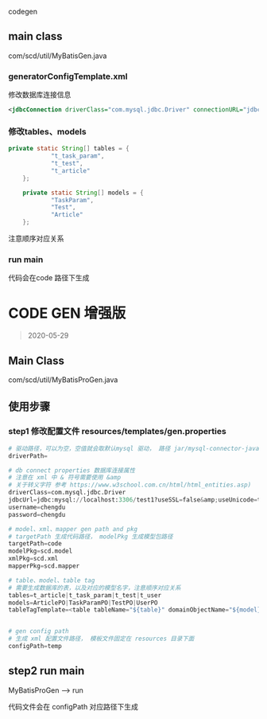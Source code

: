 codegen

## main class

com/scd/util/MyBatisGen.java

### generatorConfigTemplate.xml

修改数据库连接信息
```xml
<jdbcConnection driverClass="com.mysql.jdbc.Driver" connectionURL="jdbc:mysql://localhost:3306/test1?useSSL=false&amp;useUnicode=true&amp;characterEncoding=utf-8&amp;serverTimezone=UTC&amp;nullCatalogMeansCurrent=true" userId="chengdu" password="chengdu">
```

### 修改tables、models

```java
private static String[] tables = {
            "t_task_param",
            "t_test",
            "t_article"
    };

    private static String[] models = {
            "TaskParam",
            "Test",
            "Article"
    };
```

注意顺序对应关系

### run main

代码会在code 路径下生成



# CODE GEN 增强版  

> 2020-05-29

## Main Class

com/scd/util/MyBatisProGen.java

## 使用步骤

### step1    修改配置文件   resources/templates/gen.properties



```python
# 驱动路径，可以为空，空值就会取默认mysql 驱动， 路径 jar/mysql-connector-java-5.1.47.jar
driverPath=

# db connect properties 数据库连接属性
# 注意在 xml 中 & 符号需要使用 &amp
# 关于转义字符 参考 https://www.w3school.com.cn/html/html_entities.asp)
driverClass=com.mysql.jdbc.Driver
jdbcUrl=jdbc:mysql://localhost:3306/test1?useSSL=false&amp;useUnicode=true&amp;characterEncoding=utf-8&amp;serverTimezone=UTC&amp;nullCatalogMeansCurrent=true
username=chengdu
password=chengdu

# model、xml、mapper gen path and pkg
# targetPath 生成代码路径， modelPkg 生成模型包路径
targetPath=code
modelPkg=scd.model
xmlPkg=scd.xml
mapperPkg=scd.mapper

# table、model、table tag
# 需要生成数据库的表，以及对应的模型名字，注意顺序对应关系
tables=t_article|t_task_param|t_test|t_user
models=ArticlePO|TaskParamPO|TestPO|UserPO
tableTagTemplate=<table tableName="${table}" domainObjectName="${model}" enableCountByExample="false" enableUpdateByExample="false" enableDeleteByExample="false" enableSelectByExample="false" selectByExampleQueryId="false"></table>


# gen config path
# 生成 xml 配置文件路径， 模板文件固定在 resources 目录下面
configPath=temp
```

## step2 run main

MyBatisProGen  -->  run

代码文件会在 configPath 对应路径下生成